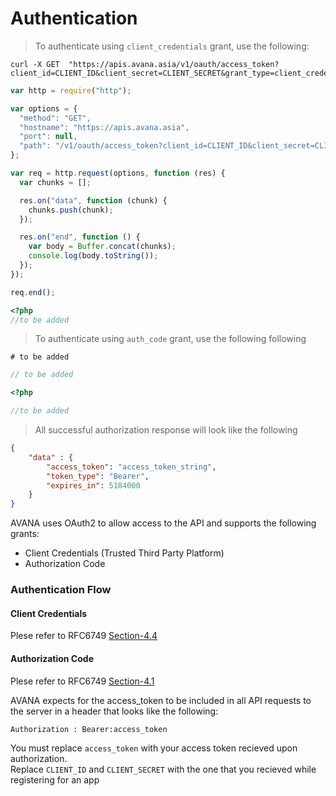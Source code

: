 # Authentication

> To authenticate using `client_credentials` grant, use the following:

```shell
curl -X GET  "https://apis.avana.asia/v1/oauth/access_token?client_id=CLIENT_ID&client_secret=CLIENT_SECRET&grant_type=client_credentials"
```
```javascript
var http = require("http");

var options = {
  "method": "GET",
  "hostname": "https://apis.avana.asia",
  "port": null,
  "path": "/v1/oauth/access_token?client_id=CLIENT_ID&client_secret=CLIENT_SECRET&grant_type=client_credentials"
};

var req = http.request(options, function (res) {
  var chunks = [];

  res.on("data", function (chunk) {
    chunks.push(chunk);
  });

  res.on("end", function () {
    var body = Buffer.concat(chunks);
    console.log(body.toString());
  });
});

req.end();
```

```php
<?php
//to be added
```

> To authenticate using `auth_code` grant, use the following following

```shell
# to be added
```
```javascript
// to be added
```

```php
<?php

//to be added
```

> All successful authorization response will look like the following

```json
{
    "data" : {
	    "access_token": "access_token_string",
	    "token_type": "Bearer",
	    "expires_in": 5184000
    }
}
```
AVANA uses OAuth2 to allow access to the API and supports the following grants:

 - Client Credentials (Trusted Third Party Platform)
 - Authorization Code 

### Authentication Flow

#### Client Credentials

Plese refer to RFC6749 [Section-4.4](https://tools.ietf.org/html/rfc6749#section-4.4)

#### Authorization Code 

Plese refer to RFC6749 [Section-4.1](https://tools.ietf.org/html/rfc6749#section-4.1)

AVANA expects for the access_token to be included in all API requests to the server in a header that looks like the following:

`Authorization : Bearer:access_token`

<aside class="notice">
You must replace <code>access_token</code> with your access token recieved upon authorization.
</aside>
<aside class="notice">
Replace <code>CLIENT_ID</code> and <code>CLIENT_SECRET</code> with the one that you recieved while registering for an app
</aside>
